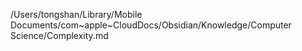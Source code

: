 /Users/tongshan/Library/Mobile Documents/com~apple~CloudDocs/Obsidian/Knowledge/Computer Science/Complexity.md